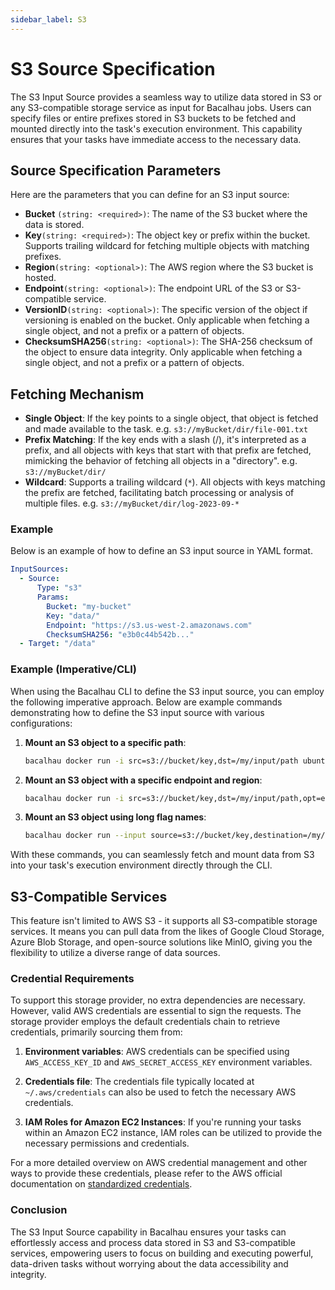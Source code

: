 ```yaml
---
sidebar_label: S3
---
```


# S3 Source Specification

The S3 Input Source provides a seamless way to utilize data stored in S3 or any S3-compatible storage service as input for Bacalhau jobs. Users can specify files or entire prefixes stored in S3 buckets to be fetched and mounted directly into the task's execution environment. This capability ensures that your tasks have immediate access to the necessary data.

## Source Specification Parameters

Here are the parameters that you can define for an S3 input source:

- **Bucket** `(string: <required>)`: The name of the S3 bucket where the data is stored.
- **Key**`(string: <required>)`: The object key or prefix within the bucket. Supports trailing wildcard for fetching multiple objects with matching prefixes.
- **Region**`(string: <optional>)`: The AWS region where the S3 bucket is hosted.
- **Endpoint**`(string: <optional>)`: The endpoint URL of the S3 or S3-compatible service.
- **VersionID**`(string: <optional>)`: The specific version of the object if versioning is enabled on the bucket. Only applicable when fetching a single object, and not a prefix or a pattern of objects.
- **ChecksumSHA256**`(string: <optional>)`: The SHA-256 checksum of the object to ensure data integrity. Only applicable when fetching a single object, and not a prefix or a pattern of objects.

## Fetching Mechanism

- **Single Object**: If the key points to a single object, that object is fetched and made available to the task. e.g. `s3://myBucket/dir/file-001.txt`
- **Prefix Matching**: If the key ends with a slash (/), it's interpreted as a prefix, and all objects with keys that start with that prefix are fetched, mimicking the behavior of fetching all objects in a "directory". e.g. `s3://myBucket/dir/`
- **Wildcard**: Supports a trailing wildcard (`*`). All objects with keys matching the prefix are fetched, facilitating batch processing or analysis of multiple files. e.g. `s3://myBucket/dir/log-2023-09-*`

### Example

Below is an example of how to define an S3 input source in YAML format.

```yaml
InputSources:
  - Source:
      Type: "s3"
      Params:
        Bucket: "my-bucket"
        Key: "data/"
        Endpoint: "https://s3.us-west-2.amazonaws.com"
        ChecksumSHA256: "e3b0c44b542b..."
  - Target: "/data"
```

### Example (Imperative/CLI)

When using the Bacalhau CLI to define the S3 input source, you can employ the following imperative approach. Below are example commands demonstrating how to define the S3 input source with various configurations:

1. **Mount an S3 object to a specific path**:
   ```bash
   bacalhau docker run -i src=s3://bucket/key,dst=/my/input/path ubuntu ...
   ```

2. **Mount an S3 object with a specific endpoint and region**:
   ```bash
   bacalhau docker run -i src=s3://bucket/key,dst=/my/input/path,opt=endpoint=http://s3.example.com,opt=region=us-east-1 ubuntu ...
   ```

3. **Mount an S3 object using long flag names**:
   ```bash
   bacalhau docker run --input source=s3://bucket/key,destination=/my/input/path ubuntu ...
   ```

With these commands, you can seamlessly fetch and mount data from S3 into your task's execution environment directly through the CLI.



## S3-Compatible Services

This feature isn't limited to AWS S3 - it supports all S3-compatible storage services. It means you can pull data from the likes of Google Cloud Storage, Azure Blob Storage, and open-source solutions like MinIO, giving you the flexibility to utilize a diverse range of data sources.

### Credential Requirements

To support this storage provider, no extra dependencies are necessary. However, valid AWS credentials are essential to sign the requests. The storage provider employs the default credentials chain to retrieve credentials, primarily sourcing them from:

1. **Environment variables**: AWS credentials can be specified using `AWS_ACCESS_KEY_ID` and `AWS_SECRET_ACCESS_KEY` environment variables.

2. **Credentials file**: The credentials file typically located at `~/.aws/credentials` can also be used to fetch the necessary AWS credentials.

3. **IAM Roles for Amazon EC2 Instances**: If you're running your tasks within an Amazon EC2 instance, IAM roles can be utilized to provide the necessary permissions and credentials.

For a more detailed overview on AWS credential management and other ways to provide these credentials, please refer to the AWS official documentation on [standardized credentials](https://docs.aws.amazon.com/sdkref/latest/guide/standardized-credentials.html).

### Conclusion

The S3 Input Source capability in Bacalhau ensures your tasks can effortlessly access and process data stored in S3 and S3-compatible services, empowering users to focus on building and executing powerful, data-driven tasks without worrying about the data accessibility and integrity.
